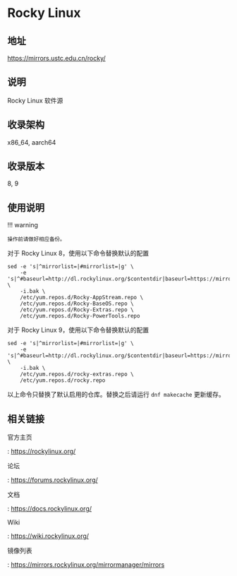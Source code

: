 # Rocky Linux

## 地址

<https://mirrors.ustc.edu.cn/rocky/>

## 说明

Rocky Linux 软件源

## 收录架构

x86_64, aarch64

## 收录版本

8, 9

## 使用说明

!!! warning

    操作前请做好相应备份。

对于 Rocky Linux 8，使用以下命令替换默认的配置

```shell
sed -e 's|^mirrorlist=|#mirrorlist=|g' \
    -e 's|^#baseurl=http://dl.rockylinux.org/$contentdir|baseurl=https://mirrors.ustc.edu.cn/rocky|g' \
    -i.bak \
    /etc/yum.repos.d/Rocky-AppStream.repo \
    /etc/yum.repos.d/Rocky-BaseOS.repo \
    /etc/yum.repos.d/Rocky-Extras.repo \
    /etc/yum.repos.d/Rocky-PowerTools.repo
```

对于 Rocky Linux 9，使用以下命令替换默认的配置

```shell
sed -e 's|^mirrorlist=|#mirrorlist=|g' \
    -e 's|^#baseurl=http://dl.rockylinux.org/$contentdir|baseurl=https://mirrors.ustc.edu.cn/rocky|g' \
    -i.bak \
    /etc/yum.repos.d/rocky-extras.repo \
    /etc/yum.repos.d/rocky.repo
```

以上命令只替换了默认启用的仓库。替换之后请运行 `dnf makecache`
更新缓存。

## 相关链接

官方主页

:   <https://rockylinux.org/>

论坛

:   <https://forums.rockylinux.org/>

文档

:   <https://docs.rockylinux.org/>

Wiki

:   <https://wiki.rockylinux.org/>

镜像列表

:   <https://mirrors.rockylinux.org/mirrormanager/mirrors>
